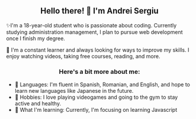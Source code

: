 <h2 align="center">Hello there! 👋 I'm Andrei Sergiu</h2>

<p>✨I'm a 18-year-old student who is passionate about coding. Currently studying administration management, I plan to pursue web development once I finish my degree.</p>

<p>🌟 I'm a constant learner and always looking for ways to improve my skills. I enjoy watching videos, taking free courses, reading, and more.</p>

<h3 align="center">Here's a bit more about me:</h3>

<ul>
  <li>💬 Languages: I'm fluent in Spanish, Romanian, and English, and hope to learn new languages like Japanese in the future.</li>
  <li>💪 Hobbies: I love playing videogames and going to the gym to stay active and healthy.</li>
  <li>📌 What I'm learning: Currently, I'm focusing on learning Javascript</li>
</ul>
